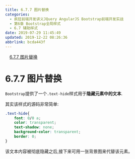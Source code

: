 ```yaml
---
title: 6.7.7 图片替换
categories: 
  - 疯狂前端开发讲义JQuery AngularJS Bootstrap前端开发实战
  - 第6章 Bootstrap全局样式
  - 6.7 辅助样式
date: 2019-07-29 11:45:49
updated: 2019-12-22 08:26:36
abbrlink: bcda443f
---
```

<div id='my_toc'><a href="/JavaReadingNotes/bcda443f/#6-7-7-图片替换" class="header_1">6.7.7 图片替换</a><br></div>
<style>.header_1{margin-left: 1em;}.header_2{margin-left: 2em;}.header_3{margin-left: 3em;}.header_4{margin-left: 4em;}.header_5{margin-left: 5em;}.header_6{margin-left: 6em;}</style>
<!--more-->
<script>if (navigator.platform.search('arm')==-1){document.getElementById('my_toc').style.display = 'none';}var e,p = document.getElementsByTagName('p');while (p.length>0) {e = p[0];e.parentElement.removeChild(e);}</script>

<!--end-->
<!--SSTStart-->
# 6.7.7 图片替换 #
`Bootstrap`提供了一个`.text-hide`样式用于**隐藏元素中的文本**.
<!--SSTStop-->

其实该样式的源码非常简单:
```css
.text-hide{
    font: 0/0 a;
    color: transparent;
    text-shadow: none;
    background-color: transparent;
    border: 0;
}
```
<!--SSTStart-->
该文本内容被彻底隐藏之后,接下来可用一张背景图来代替该元素。
<!--SSTStop-->


